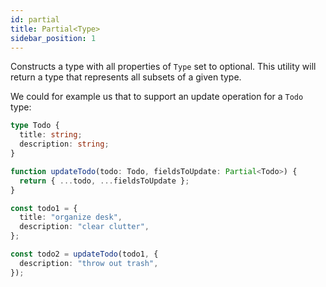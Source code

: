 ```yaml
---
id: partial
title: Partial<Type>
sidebar_position: 1
---
```


Constructs a type with all properties of `Type` set to optional. This utility will return a type that represents all subsets of a given type.

We could for example us that to support an update operation for a `Todo` type:

```ts
type Todo {
  title: string;
  description: string;
}

function updateTodo(todo: Todo, fieldsToUpdate: Partial<Todo>) {
  return { ...todo, ...fieldsToUpdate };
}

const todo1 = {
  title: "organize desk",
  description: "clear clutter",
};

const todo2 = updateTodo(todo1, {
  description: "throw out trash",
});
```
